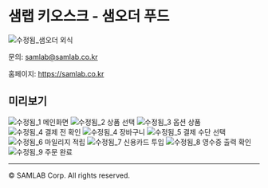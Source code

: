 # 샘랩 키오스크 - 샘오더 푸드

![수정됨_샘오더 외식](https://user-images.githubusercontent.com/5858144/149885312-76cff21c-2ccc-4018-8488-6e4cedf04b06.png)


문의: samlab@samlab.co.kr

홈페이지: https://samlab.co.kr
<br/>
## 미리보기

![수정됨_1 메인화면](https://user-images.githubusercontent.com/5858144/150273320-0059742f-eb1c-48b2-adf5-1aed4b036848.png)
![수정됨_2 상품 선택](https://user-images.githubusercontent.com/5858144/150273324-e05da1b1-7895-4656-bd7d-e69ae4d739be.png)
![수정됨_3 옵션 상품](https://user-images.githubusercontent.com/5858144/150273326-864a0a4c-5d56-4bee-ab72-084aa3767e5e.png)
![수정됨_4 결제 전 확인](https://user-images.githubusercontent.com/5858144/150273330-56f3d86c-2f9c-4f95-880c-3d3543afe524.png)
![수정됨_4 장바구니](https://user-images.githubusercontent.com/5858144/150273331-dbe2bbde-512f-4fbe-a786-3ccce18e597c.png)
![수정됨_5 결제 수단 선택](https://user-images.githubusercontent.com/5858144/150273332-5e0a399d-23d6-4bfc-aa16-fd65c52205a7.png)
![수정됨_6 마일리지 적립](https://user-images.githubusercontent.com/5858144/150273336-92c36b60-4bb1-4d8b-85c4-ad7951dc77ce.png)
![수정됨_7 신용카드 투입](https://user-images.githubusercontent.com/5858144/150273337-44b70e6f-06d3-441a-8d9d-6fbc2507215f.png)
![수정됨_8 영수증 출력 확인](https://user-images.githubusercontent.com/5858144/150273339-764f4d04-a796-4d2d-84ad-84d9221b7e54.png)
![수정됨_9 주문 완료](https://user-images.githubusercontent.com/5858144/150273344-d27da1c7-1f7e-435d-b8bb-514801af3e35.png)

---
© SAMLAB Corp. All rights reserved. 

